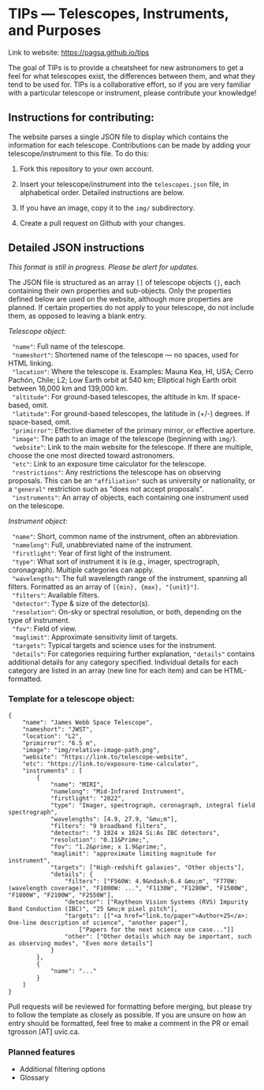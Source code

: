 # TIPs &mdash; Telescopes, Instruments, and Purposes

Link to website: <a href="https://pagsa.github.io/tips">https://pagsa.github.io/tips</a>

The goal of TIPs is to provide a cheatsheet for new astronomers to get a feel for what telescopes exist, the differences between them, and what they tend to be used for. TIPs is a collaborative effort, so if you are very familiar with a particular telescope or instrument, please contribute your knowledge!

## Instructions for contributing:

The website parses a single JSON file to display which contains the information for each telescope. Contributions can be made by adding your telescope/instrument to this file. To do this:

1. Fork this repository to your own account.

2. Insert your telescope/instrument into the `telescopes.json` file, in alphabetical order. Detailed instructions are below.

3. If you have an image, copy it to the `img/` subdirectory.

4. Create a pull request on Github with your changes.

## Detailed JSON instructions

<i>This format is still in progress. Please be alert for updates.</i>

The JSON file is structured as an array `[]` of telescope objects `{}`, each containing their own properties and sub-objects. Only the properties defined below are used on the website, although more properties are planned. If certain properties do not apply to your telescope, do not include them, as opposed to leaving a blank entry.

<i>Telescope object:</i>

&nbsp;&nbsp;`"name"`: Full name of the telescope.<br>
&nbsp;&nbsp;`"nameshort"`: Shortened name of the telescope &mdash; no spaces, used for HTML linking.<br>
&nbsp;&nbsp;`"location"`: Where the telescope is. Examples: Mauna Kea, HI, USA; Cerro Pach&oacute;n, Chile; L2; Low Earth orbit at 540 km; Elliptical high Earth orbit between 16,000 km and 139,000 km.<br>
&nbsp;&nbsp;`"altitude"`: For ground-based telescopes, the altitude in km. If space-based, omit.<br>
&nbsp;&nbsp;`"latitude"`: For ground-based telescopes, the latitude in (+/-) degrees. If space-based, omit.<br>
&nbsp;&nbsp;`"primirror"`: Effective diameter of the primary mirror, or effective aperture.<br>
&nbsp;&nbsp;`"image"`: The path to an image of the telescope (beginning with `img/`).<br>
&nbsp;&nbsp;`"website"`: Link to the main website for the telescope. If there are multiple, choose the one most directed toward astronomers.<br>
&nbsp;&nbsp;`"etc"`: Link to an exposure time calculator for the telescope.<br>
&nbsp;&nbsp;`"restrictions"`: Any restrictions the telescope has on observing proposals. This can be an `"affiliation"` such as university or nationality, or a `"general"` restriction such as "does not accept proposals".<br>
&nbsp;&nbsp;`"instruments"`: An array of objects, each containing one instrument used on the telescope.

<i>Instrument object:</i>

&nbsp;&nbsp;`"name"`: Short, common name of the instrument, often an abbreviation.<br>
&nbsp;&nbsp;`"namelong"`: Full, unabbreviated name of the instrument.<br>
&nbsp;&nbsp;`"firstlight"`: Year of first light of the instrument.<br>
&nbsp;&nbsp;`"type"`: What sort of instrument it is (e.g., imager, spectrograph, coronagraph). Multiple categories can apply.<br>
&nbsp;&nbsp;`"wavelengths"`: The full wavelength range of the instrument, spanning all filters. Formatted as an array of `[{min}, {max}, "{unit}"]`.<br>
&nbsp;&nbsp;`"filters"`: Available filters.<br>
&nbsp;&nbsp;`"detector"`: Type & size of the detector(s).<br>
&nbsp;&nbsp;`"resolution"`: On-sky or spectral resolution, or both, depending on the type of instrument.<br>
&nbsp;&nbsp;`"fov"`: Field of view.<br>
&nbsp;&nbsp;`"maglimit"`: Approximate sensitivity limit of targets.<br>
&nbsp;&nbsp;`"targets"`: Typical targets and science uses for the instrument.<br>
&nbsp;&nbsp;`"details"`: For categories requiring further explanation, `"details"` contains additional details for any category specified. Individual details for each category are listed in an array (new line for each item) and can be HTML-formatted.

### Template for a telescope object:

```
{
	"name": "James Webb Space Telescope",
	"nameshort": "JWST",
	"location": "L2",
	"primirror": "6.5 m",
	"image": "img/relative-image-path.png",
	"website": "https://link.to/telescope-website",
	"etc": "https://link.to/exposure-time-calculator",
	"instruments" : [
		{
			"name": "MIRI",
			"namelong": "Mid-Infrared Instrument",
			"firstlight": "2022",
			"type": "Imager, spectrograph, coronagraph, integral field spectrograph",
			"wavelengths": [4.9, 27.9, "&mu;m"],
			"filters": "9 broadband filters",
			"detector": "3 1024 x 1024 Si:As IBC detectors",
			"resolution": "0.11&Prime;",
			"fov": "1.2&prime; x 1.9&prime;",
			"maglimit": "approximate limiting magnitude for instrument",
			"targets": ["High-redshift galaxies", "Other objects"],
			"details": {
				"filters": ["F560W: 4.9&ndash;6.4 &mu;m", "F770W: (wavelength coverage)", "F1000W: ...", "F1130W", "F1280W", "F1500W", "F1800W", "F2100W", "F2550W"],
				"detector": ["Raytheon Vision Systems (RVS) Impurity Band Conduction (IBC)", "25 &mu;m pixel pitch"],
				"targets": [["<a href="link.to/paper">Author+25</a>: One-line description of science", "another paper"],
					["Papers for the next science use case..."]]
				"other": ["Other details which may be important, such as observing modes", "Even more details"]
			}
		},
		{
			"name": "..."
		}
	]
}
```

Pull requests will be reviewed for formatting before merging, but please try to follow the template as closely as possible. If you are unsure on how an entry should be formatted, feel free to make a comment in the PR or email tgrosson [AT] uvic.ca.

### Planned features

<ul>
	<li>Additional filtering options</li>
	<li>Glossary</li>
</ul>